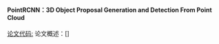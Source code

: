 #### PointRCNN：3D Object Proposal Generation and Detection From Point Cloud
[论文代码:](https://github.com/sshaoshuai/PointRCNN)
论文概述：[]
